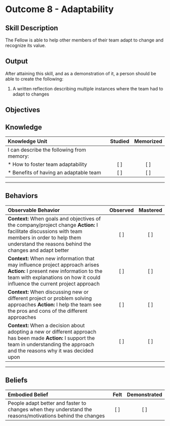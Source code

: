 # Outcome 8 - Adaptability

**Skill Description**
----------
The Fellow is able to help other members of their team adapt to change and recognize its value.

**Output**
----------
After attaining this skill, and as a demonstration of it, a person should be able to create the following:

1. A written reflection describing multiple instances where the team had to adapt to changes


**Objectives**
----------
## **Knowledge**


| Knowledge Unit   |      Studied      | Memorized |
|:-------------|:------------------:|:--------:|
| I can describe the following from memory: | | |
| * How to foster team adaptability | [ ] | [ ]  |
| * Benefits of having an adaptable team  | [ ] | [ ]  |


----------


## **Behaviors**

| Observable Behavior   |      Observed      | Mastered |
|:-------------|:------------------:|:--------:|
| **Context:** When goals and objectives of the company/project change **Action:** I facilitate discussions with team members in order to help them understand the reasons behind the changes and adapt better | [ ] | [ ]  |
| **Context:** When new information that may influence project approach arises **Action:** I present new information to the team with explanations on how it could influence the current project approach | [ ] | [ ]  |
| **Context:** When discussing new or different project or problem solving approaches **Action:** I help the team see the pros and cons of the different approaches | [ ] | [ ]  |
| **Context:** When a decision about adopting a new or different approach has been made **Action:** I support the team in understanding the approach and the reasons why it was decided upon | [ ] | [ ]  |

----------


## **Beliefs**


| Embodied Belief   |      Felt      | Demonstrated |
|:-------------|:------------------:|:--------:|
| People adapt better and faster to changes when they understand the reasons/motivations behind the changes | [ ] | [ ]  |


